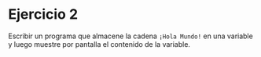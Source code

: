 # Ejercicio 2

Escribir un programa que almacene la cadena `¡Hola Mundo!` en una variable y luego muestre por pantalla el contenido de la variable.
